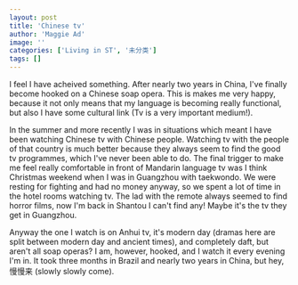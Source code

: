 ```yaml
---
layout: post
title: 'Chinese tv'
author: 'Maggie Ad'
image: ''
categories: ['Living in ST', '未分类']
tags: []
---
```


I feel I have acheived something. After nearly two years in China, I've finally become hooked on a Chinese soap opera. This is makes me very happy, because it not only means that my language is becoming really functional, but also I have some cultural link (Tv is a very important medium!).





In the summer and more recently I was in situations which meant I have been watching Chinese tv with Chinese people. Watching tv with the people of that country is much better because they always seem to find the good tv programmes, which I've never been able to do. The final trigger to make me feel really comfortable in front of Mandarin language tv was I think Christmas weekend when I was in Guangzhou with taekwondo. We were resting for fighting and had no money anyway, so we spent a lot of time in the hotel rooms watching tv. The lad with the remote always seemed to find horror films, now I'm back in Shantou I can't find any! Maybe it's the tv they get in Guangzhou.





Anyway the one I watch is on Anhui tv, it's modern day (dramas here are split between modern day and ancient times), and completely daft, but aren't all soap operas? I am, however, hooked, and I watch it every evening I'm in. It took three months in Brazil and nearly two years in China, but hey, 慢慢来 (slowly slowly come).